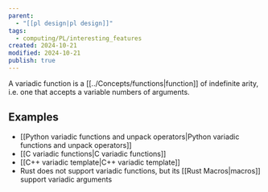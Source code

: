 ```yaml
---
parent:
  - "[[pl design|pl design]]"
tags:
  - computing/PL/interesting_features
created: 2024-10-21
modified: 2024-10-21
publish: true
---
```

A variadic function is a [[../Concepts/functions|function]] of indefinite arity, i.e. one that accepts a variable numbers of arguments.
## Examples
- [[Python variadic functions and unpack operators|Python variadic functions and unpack operators]]
- [[C variadic functions|C variadic functions]]
- [[C++ variadic template|C++ variadic template]]
- Rust does not support variadic functions, but its [[Rust Macros|macros]] support variadic arguments